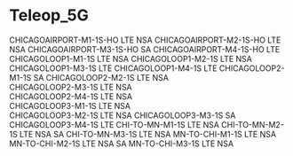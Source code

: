 # Teleop_5G
CHICAGOAIRPORT-M1-1S-HO LTE NSA
CHICAGOAIRPORT-M2-1S-HO LTE NSA
CHICAGOAIRPORT-M3-1S-HO SA
CHICAGOAIRPORT-M4-1S-HO LTE
CHICAGOLOOP1-M1-1S LTE NSA 
CHICAGOLOOP1-M2-1S LTE NSA 
CHICAGOLOOP1-M3-1S LTE
CHICAGOLOOP1-M4-1S LTE
CHICAGOLOOP2-M1-1S SA 
CHICAGOLOOP2-M2-1S LTE NSA  
CHICAGOLOOP2-M3-1S LTE NSA  
CHICAGOLOOP2-M4-1S LTE NSA  
CHICAGOLOOP3-M1-1S LTE NSA  
CHICAGOLOOP3-M2-1S LTE NSA
CHICAGOLOOP3-M3-1S SA
CHICAGOLOOP3-M4-1S LTE
CHI-TO-MN-M1-1S LTE NSA
CHI-TO-MN-M2-1S LTE NSA SA
CHI-TO-MN-M3-1S LTE NSA
MN-TO-CHI-M1-1S LTE NSA 
MN-TO-CHI-M2-1S LTE NSA SA
MN-TO-CHI-M3-1S LTE NSA 
